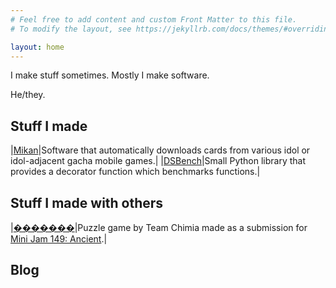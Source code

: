 ```yaml
---
# Feel free to add content and custom Front Matter to this file.
# To modify the layout, see https://jekyllrb.com/docs/themes/#overriding-theme-defaults

layout: home
---
```


I make stuff sometimes. Mostly I make software.

He/they.

## Stuff I made

|[Mikan](/projects/mikan)|Software that automatically downloads cards from various idol or idol-adjacent gacha mobile games.|
|[DSBench](/projects/dsbench)|Small Python library that provides a decorator function which benchmarks functions.|

## Stuff I made with others

|[�������](https://demonicsavage.itch.io/replacementcharacter)|Puzzle game by Team Chimia made as a submission for [Mini Jam 149: Ancient](https://itch.io/jam/mini-jam-149-ancient).|

## Blog
